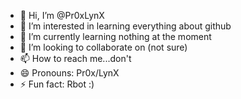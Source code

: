 - 👋 Hi, I’m @Pr0xLynX
- 👀 I’m interested in learning everything about github
- 🌱 I’m currently learning nothing at the moment
- 💞️ I’m looking to collaborate on (not sure)
- 📫 How to reach me...don't
- 😄 Pronouns: Pr0x/LynX
- ⚡ Fun fact: Rbot :)

<!---
Pr0xLynX/Pr0xLynX is a ✨ special ✨ repository because its `README.md` (this file) appears on your GitHub profile.
You can click the Preview link to take a look at your changes.
--->
